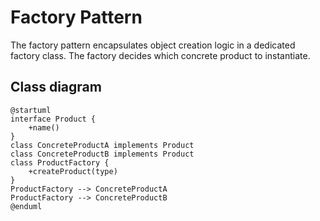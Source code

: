# Factory Pattern

The factory pattern encapsulates object creation logic in a dedicated factory class. The factory decides which concrete product to instantiate.

## Class diagram
```plantuml
@startuml
interface Product {
    +name()
}
class ConcreteProductA implements Product
class ConcreteProductB implements Product
class ProductFactory {
    +createProduct(type)
}
ProductFactory --> ConcreteProductA
ProductFactory --> ConcreteProductB
@enduml
```
